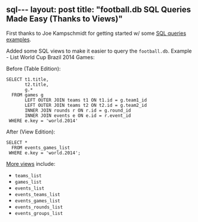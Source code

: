 sql---
layout: post
title:  "football.db SQL Queries Made Easy (Thanks to Views)"
---

First thanks to Joe Kampschmidt for getting started w/
some [SQL queries examples](http://openfootball.github.io/docs/sql-queries-intro.html).

Added some SQL views to make it easier to query the `football.db`.
Example - List World Cup Brazil 2014 Games: 

Before (Table Edition): 

~~~
SELECT t1.title, 
       t2.title, 
       g.* 
  FROM games g 
       LEFT OUTER JOIN teams t1 ON t1.id = g.team1_id 
       LEFT OUTER JOIN teams t2 ON t2.id = g.team2_id 
       INNER JOIN rounds r ON r.id = g.round_id 
       INNER JOIN events e ON e.id = r.event_id 
 WHERE e.key = 'world.2014' 
~~~

After (View Edition): 

~~~
SELECT * 
  FROM events_games_list 
 WHERE e.key = 'world.2014'; 
~~~

[More views](https://github.com/openfootball/schema.sql) include: 

- `teams_list` 
- `games_list` 
- `events_list` 
- `events_teams_list` 
- `events_games_list` 
- `events_rounds_list` 
- `events_groups_list`
